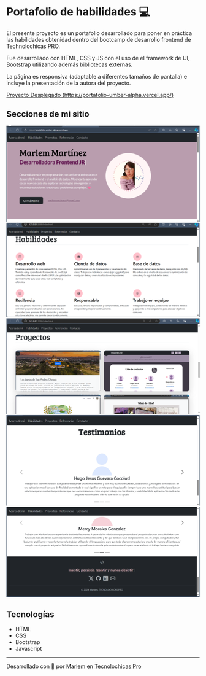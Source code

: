 # Portafolio de habilidades 💻

El presente proyecto es un portafolio desarrollado para poner en práctica las habilidades obtenidad dentro del bootcamp de desarrollo frontend de Technolochicas PRO.

Fue desarrollado con HTML, CSS y JS con el uso de el framework de UI, Bootstrap utilizando además bibliotecas externas.

La página es responsiva (adaptable a diferentes tamaños de pantalla) e incluye la presentación de la autora del proyecto.

[Proyecto Desplegado (https://portafolio-umber-alpha.vercel.app/)](https://portafolio-umber-alpha.vercel.app/)

## Secciones de mi sitio
![Presentación](Readme/1.png)
![Habilidades](Readme/3.png)
![Proyectos](Readme/2.png)
![Referencias](Readme/4.png)
![Contacto](Readme/5.png)

## Tecnologías
* HTML
* CSS
* Bootstrap
* Javascript

---
Desarrollado con 🩷 por [Marlem](https://portafolio-umber-alpha.vercel.app/) en [Tecnolochicas Pro](https://tecnolochicas.mx/)
